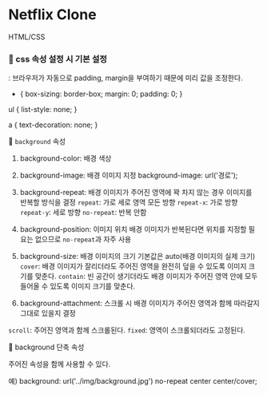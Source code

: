 # Netflix Clone

HTML/CSS

<h3>🔗 css 속성 설정 시 기본 설정</h3>

: 브라우저가 자동으로 padding, margin을 부여하기 때문에 미리 값을 조정한다.

- {
  box-sizing: border-box;
  margin: 0;
  padding: 0;
  }

ul {
list-style: none;
}

a {
text-decoration: none;
}

🔗 `background` 속성

1. background-color: 배경 색상

2. background-image: 배경 이미지 지정
   background-image: url('경로');

3. background-repeat: 배경 이미지가 주어진 영역에 꽉 차지 않는 경우 이미지를 반복할 방식을 결정
   `repeat`: 가로 세로 영역 모든 방향
   `repeat-x`: 가로 방향
   `repeat-y`: 세로 방향
   `no-repeat`: 반복 안함

4. background-position: 이미지 위치
   배경 이미지가 반복된다면 위치를 지정할 필요는 없으므로 `no-repeat`과 자주 사용

5. background-size: 배경 이미지의 크기
   기본값은 auto(배경 이미지의 실제 크기)
   `cover`: 배경 이미지가 잘리더라도 주어진 영역을 완전히 덮을 수 있도록 이미지 크기를 맞춘다.
   `contain`: 빈 공간이 생기더라도 배경 이미지가 주어진 영역 안에 모두 들어올 수 있도록 이미지 크기를 맞춘다.

6. background-attachment: 스크롤 시 배경 이미지가 주어진 영역과 함께 따라갈지 그대로 있을지 결정

`scroll`: 주어진 영역과 함께 스크롤된다.
`fixed`: 영역이 스크롤되더라도 고정된다.

🔗 background 단축 속성

주어진 속성을 함께 사용할 수 있다.

예) background: url('../img/background.jpg') no-repeat center center/cover;
